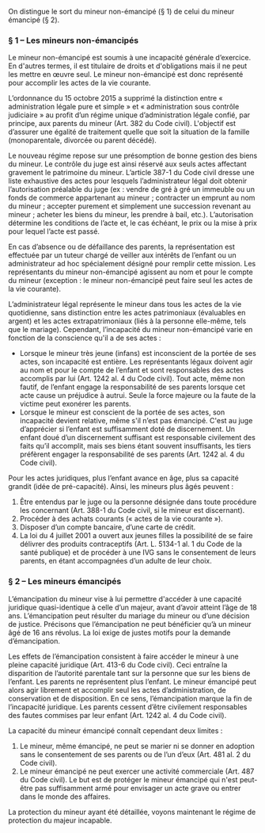 On distingue le sort du mineur non-émancipé (§ 1) de celui du mineur émancipé (§ 2).

### § 1 – Les mineurs non-émancipés

Le mineur non-émancipé est soumis à une incapacité générale d’exercice. En d'autres termes, il est titulaire de droits et d'obligations mais il ne peut les mettre en œuvre seul. Le mineur non-émancipé est donc représenté pour accomplir les actes de la vie courante.

L’ordonnance du 15 octobre 2015 a supprimé la distinction entre « administration légale pure et simple » et « administration sous contrôle judiciaire » au profit d’un régime unique d’administration légale confié, par principe, aux parents du mineur (Art. 382 du Code civil). L'objectif est d’assurer une égalité de traitement quelle que soit la situation de la famille (monoparentale, divorcée ou parent décédé).

Le nouveau régime repose sur une présomption de bonne gestion des biens du mineur. Le contrôle du juge est ainsi réservé aux seuls actes affectant gravement le patrimoine du mineur. L’article 387-1 du Code civil dresse une liste exhaustive des actes pour lesquels l’administrateur légal doit obtenir l’autorisation préalable du juge (ex : vendre de gré à gré un immeuble ou un fonds de commerce appartenant au mineur ; contracter un emprunt au nom du mineur ; accepter purement et simplement une succession revenant au mineur ; acheter les biens du mineur, les prendre à bail, etc.). L’autorisation détermine les conditions de l’acte et, le cas échéant, le prix ou la mise à prix pour lequel l’acte est passé.

En cas d’absence ou de défaillance des parents, la représentation est effectuée par un tuteur chargé de veiller aux intérêts de l’enfant ou un administrateur ad hoc spécialement désigné pour remplir cette mission. Les représentants du mineur non-émancipé agissent au nom et pour le compte du mineur (exception : le mineur non-émancipé peut faire seul les actes de la vie courante).

L’administrateur légal représente le mineur dans tous les actes de la vie quotidienne, sans distinction entre les actes patrimoniaux (évaluables en argent) et les actes extrapatrimoniaux (liés à la personne elle-même, tels que le mariage). Cependant, l’incapacité du mineur non-émancipé varie en fonction de la conscience qu'il a de ses actes :

- Lorsque le mineur très jeune (infans) est inconscient de la portée de ses actes, son incapacité est entière. Les représentants légaux doivent agir au nom et pour le compte de l’enfant et sont responsables des actes accomplis par lui (Art. 1242 al. 4 du Code civil). Tout acte, même non fautif, de l’enfant engage la responsabilité de ses parents lorsque cet acte cause un préjudice à autrui. Seule la force majeure ou la faute de la victime peut exonérer les parents.
- Lorsque le mineur est conscient de la portée de ses actes, son incapacité devient relative, même s'il n’est pas émancipé. C'est au juge d’apprécier si l’enfant est suffisamment doté de discernement. Un enfant doué d’un discernement suffisant est responsable civilement des faits qu’il accomplit, mais ses biens étant souvent insuffisants, les tiers préfèrent engager la responsabilité de ses parents (Art. 1242 al. 4 du Code civil).

Pour les actes juridiques, plus l’enfant avance en âge, plus sa capacité grandit (idée de pré-capacité). Ainsi, les mineurs plus âgés peuvent :

1. Être entendus par le juge ou la personne désignée dans toute procédure les concernant (Art. 388-1 du Code civil, si le mineur est discernant).
2. Procéder à des achats courants (« actes de la vie courante »).
3. Disposer d’un compte bancaire, d’une carte de crédit.
4. La loi du 4 juillet 2001 a ouvert aux jeunes filles la possibilité de se faire délivrer des produits contraceptifs (Art. L. 5134-1 al. 1 du Code de la santé publique) et de procéder à une IVG sans le consentement de leurs parents, en étant accompagnées d’un adulte de leur choix.

### § 2 – Les mineurs émancipés

L’émancipation du mineur vise à lui permettre d'accéder à une capacité juridique quasi-identique à celle d’un majeur, avant d’avoir atteint l’âge de 18 ans. L’émancipation peut résulter du mariage du mineur ou d’une décision de justice. Précisons que l’émancipation ne peut bénéficier qu’à un mineur âgé de 16 ans révolus. La loi exige de justes motifs pour la demande d’émancipation.

Les effets de l’émancipation consistent à faire accéder le mineur à une pleine capacité juridique (Art. 413-6 du Code civil). Ceci entraîne la disparition de l’autorité parentale tant sur la personne que sur les biens de l’enfant. Les parents ne représentent plus l’enfant. Le mineur émancipé peut alors agir librement et accomplir seul les actes d’administration, de conservation et de disposition. En ce sens, l’émancipation marque la fin de l’incapacité juridique. Les parents cessent d’être civilement responsables des fautes commises par leur enfant (Art. 1242 al. 4 du Code civil).

La capacité du mineur émancipé connaît cependant deux limites :

1. Le mineur, même émancipé, ne peut se marier ni se donner en adoption sans le consentement de ses parents ou de l’un d’eux (Art. 481 al. 2 du Code civil).
2. Le mineur émancipé ne peut exercer une activité commerciale (Art. 487 du Code civil). Le but est de protéger le mineur émancipé qui n'est peut-être pas suffisamment armé pour envisager un acte grave ou entrer dans le monde des affaires.

La protection du mineur ayant été détaillée, voyons maintenant le régime de protection du majeur incapable.